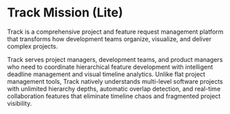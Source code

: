 # Track Mission (Lite)

Track is a comprehensive project and feature request management platform that transforms how development teams organize, visualize, and deliver complex projects.

Track serves project managers, development teams, and product managers who need to coordinate hierarchical feature development with intelligent deadline management and visual timeline analytics. Unlike flat project management tools, Track natively understands multi-level software projects with unlimited hierarchy depths, automatic overlap detection, and real-time collaboration features that eliminate timeline chaos and fragmented project visibility.